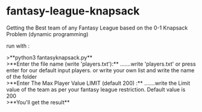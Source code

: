 # fantasy-league-knapsack
Getting the Best team of any Fantasy League based on the 0-1 Knapsack Problem (dynamic programming)

run with :
<p>
  >**python3 fantasyknapsack.py**<br>
  >**Enter the file name (write 'players.txt'):** .......write 'players.txt' or press enter for our default input players. or write your own list and write the name of the folder<br>
  >**Enter The Max Player Value LIMIT (default 200) :** .......write the Limit value of the team as per your fantasy league restriction. Default value is 200<br>
  >**You'll get the result**
</p>
